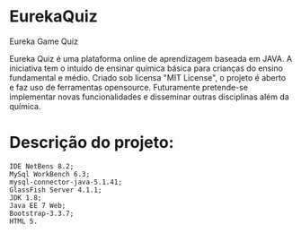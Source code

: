 # EurekaQuiz
Eureka Game Quiz

Eureka Quiz é uma plataforma online de aprendizagem baseada em JAVA. 
A iniciativa tem o intuído de ensinar química básica para crianças do ensino fundamental e médio.
Criado sob licensa "MIT License", o projeto é aberto e faz uso de ferramentas opensource.
Futuramente pretende-se implementar novas funcionalidades e disseminar outras disciplinas além da química.

# Descrição do projeto:
    IDE NetBens 8.2;
    MySql WorkBench 6.3;
	mysql-connector-java-5.1.41;
    GlassFish Server 4.1.1;
    JDK 1.8;
    Java EE 7 Web;
    Bootstrap-3.3.7;
    HTML 5.
    
